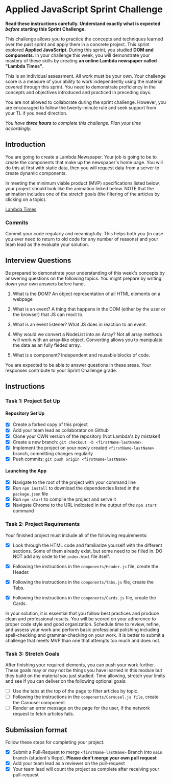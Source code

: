 # Applied JavaScript Sprint Challenge

**Read these instructions carefully. Understand exactly what is expected _before_ starting this Sprint Challenge.**

This challenge allows you to practice the concepts and techniques learned over the past sprint and apply them in a concrete project. This sprint explored **Applied JavaScript**. During this sprint, you studied **DOM and components**. In your challenge this week, you will demonstrate your mastery of these skills by creating **an online Lambda newspaper called "Lambda Times"**.

This is an individual assessment. All work must be your own. Your challenge score is a measure of your ability to work independently using the material covered through this sprint. You need to demonstrate proficiency in the concepts and objectives introduced and practiced in preceding days.

You are not allowed to collaborate during the sprint challenge. However, you are encouraged to follow the twenty-minute rule and seek support from your TL if you need direction.

_You have **three hours** to complete this challenge. Plan your time accordingly._

## Introduction

You are going to create a Lambda Newspaper. Your job is going to be to create the components that make up the newspaper's home page. You will do this at first with static data, then you will request data from a server to create dynamic components.

In meeting the minimum viable product (MVP) specifications listed below, your project should look like the animation linked below. NOTE that the animation includes one of the stretch goals (the filtering of the articles by clicking on a topic).

[Lambda Times](https://tk-assets.lambdaschool.com/83869a99-62dc-4896-be79-f5ad1885631b_Sprint-Challenge.gif)

### Commits

Commit your code regularly and meaningfully. This helps both you (in case you ever need to return to old code for any number of reasons) and your team lead as the evaluate your solution.

## Interview Questions

Be prepared to demonstrate your understanding of this week's concepts by answering questions on the following topics. You might prepare by writing down your own answers before hand.

1. What is the DOM?
An object representation of all HTML elements on a webpage

2. What is an event?
A thing that happens in the DOM (either by the user or the browser) that JS can react to.

3. What is an event listener?
What JS does in reaction to an event.

4. Why would we convert a NodeList into an Array?
Not all array methods will work with an array-like object. Converting allows you to manipulate the data
as an fully fleded array.

5. What is a component?
Independent and reusable blocks of code.

You are expected to be able to answer questions in these areas. Your responses contribute to your Sprint Challenge grade.

## Instructions

### Task 1: Project Set Up

#### Repository Set Up

- [x] Create a forked copy of this project
- [x] Add your team lead as collaborator on Github
- [x] Clone your OWN version of the repository (Not Lambda's by mistake!)
- [x] Create a new branch: `git checkout -b <firstName-lastName>`.
- [x] Implement the project on your newly created `<firstName-lastName>` branch, committing changes regularly
- [x] Push commits: `git push origin <firstName-lastName>`

#### Launching the App

- [x] Navigate to the root of the project with your command line
- [x] Run `npm install` to download the dependencies listed in the `package.json` file
- [x] Run `npm start` to compile the project and serve it
- [x] Navigate Chrome to the URL indicated in the output of the `npm start` command

### Task 2: Project Requirements

Your finished project must include all of the following requirements:

- [x] Look through the HTML code and familiarize yourself with the different sections. Some of them already exist, but some need to be filled in. DO NOT add any code to the `index.html` file itself.

- [x] Following the instructions in the `components/Header.js` file, create the Header.

- [x] Following the instructions in the `components/Tabs.js` file, create the Tabs.

- [x] Following the instructions in the `components/Cards.js` file, create the Cards.

In your solution, it is essential that you follow best practices and produce clean and professional results. You will be scored on your adherence to proper code style and good organization. Schedule time to review, refine, and assess your work and perform basic professional polishing including spell-checking and grammar-checking on your work. It is better to submit a challenge that meets MVP than one that attempts too much and does not.

### Task 3: Stretch Goals

After finishing your required elements, you can push your work further. These goals may or may not be things you have learned in this module but they build on the material you just studied. Time allowing, stretch your limits and see if you can deliver on the following optional goals:

- [ ] Use the tabs at the top of the page to filter articles by topic.
- [ ] Following the instructions in the `components/Carousel.js file`, create the Carousel component.
- [ ] Render an error message on the page for the user, if the network request to fetch articles fails.

## Submission format

Follow these steps for completing your project.

- [x] Submit a Pull-Request to merge `<firstName-lastName>` Branch into `main` branch (student's  Repo). **Please don't merge your own pull request**
- [x] Add your team lead as a reviewer on the pull-request
- [x] Your team lead will count the project as complete after receiving your pull-request
